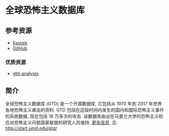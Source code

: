 # 全球恐怖主义数据库

## 参考资源

- [Kaggle](https://www.kaggle.com/START-UMD/gtd)
- [GitHub](https://github.com/search?l=Jupyter+Notebook&q=Global+Terrorism+Database+&type=Repositories)

### 优质资源

- [gtd-analysis](https://polakowo.github.io/gtd-analysis/project/)

## 简介

全球恐怖主义数据库 (GTD) 是一个开源数据库, 它包括从 1970 年到 2017 年世界各地恐怖主义袭击的资料. GTD 包括在这段时间内发生的国内和国际恐怖主义事件的系统数据, 现在包括 18 万多次的攻击. 该数据库由设在马里兰大学的恐怖主义和应对恐怖主义问题国家联盟的研究人员维持. [更多信息](http://start.umd.edu/gtd/), 见: http://start.umd.edu/gtd/